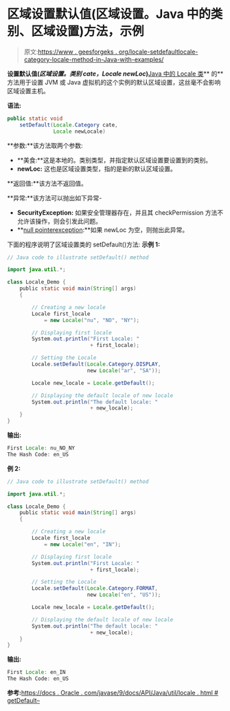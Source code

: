 # 区域设置默认值(区域设置。Java 中的类别、区域设置)方法，示例

> 原文:[https://www . geesforgeks . org/locale-setdefaultlocale-category-locale-method-in-Java-with-examples/](https://www.geeksforgeeks.org/locale-setdefaultlocale-category-locale-method-in-java-with-examples/)

**设置默认值(*区域设置。类别 cate，Locale newLoc*)**[Java 中的 Locale 类](https://www.geeksforgeeks.org/java-util-locale-class-java-set-1/)** 的**方法用于设置 JVM 或 Java 虚拟机的这个实例的默认区域设置，这丝毫不会影响区域设置主机。

**语法:**

```java
public static void 
    setDefault(Locale.Category cate,  
               Locale newLocale)
```

**参数:**该方法取两个参数:

*   **美食:**这是本地的。类别类型，并指定默认区域设置要设置到的类别。
*   **newLoc:** 这也是区域设置类型，指的是新的默认区域设置。

**返回值:**该方法不返回值。

**异常:**该方法可以抛出如下异常-

*   **SecurityException:** 如果安全管理器存在，并且其 checkPermission 方法不允许该操作，则会引发此问题。
*   **[null pointerexception](https://www.geeksforgeeks.org/null-pointer-exception-in-java/):**如果 newLoc 为空，则抛出此异常。

下面的程序说明了区域设置类的 setDefault()方法:
**示例 1:**

```java
// Java code to illustrate setDefault() method

import java.util.*;

class Locale_Demo {
    public static void main(String[] args)
    {

        // Creating a new locale
        Locale first_locale
            = new Locale("nu", "NO", "NY");

        // Displaying first locale
        System.out.println("First Locale: "
                           + first_locale);

        // Setting the Locale
        Locale.setDefault(Locale.Category.DISPLAY,
                          new Locale("ar", "SA"));

        Locale new_locale = Locale.getDefault();

        // Displaying the default locale of new locale
        System.out.println("The default locale: "
                           + new_locale);
    }
}
```

**输出:**

```java
First Locale: nu_NO_NY
The Hash Code: en_US

```

**例 2:**

```java
// Java code to illustrate setDefault() method

import java.util.*;

class Locale_Demo {
    public static void main(String[] args)
    {

        // Creating a new locale
        Locale first_locale
            = new Locale("en", "IN");

        // Displaying first locale
        System.out.println("First Locale: "
                           + first_locale);

        // Setting the Locale
        Locale.setDefault(Locale.Category.FORMAT,
                          new Locale("en", "US"));

        Locale new_locale = Locale.getDefault();

        // Displaying the default locale of new locale
        System.out.println("The default locale: "
                           + new_locale);
    }
}
```

**输出:**

```java
First Locale: en_IN
The Hash Code: en_US

```

**参考:**[https://docs . Oracle . com/javase/9/docs/API/Java/util/locale . html # getDefault–](https://docs.oracle.com/javase/9/docs/api/java/util/Locale.html#getDefault--)